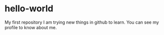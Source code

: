# hello-world
My first repository
I am trying new things in github to learn.
You can see my profile to know about me.
